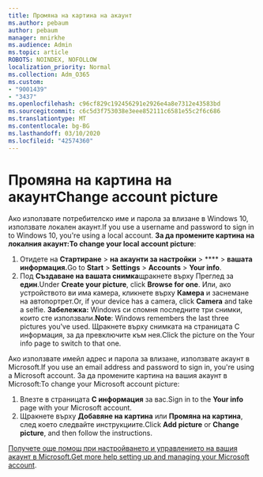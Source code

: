 ```yaml
---
title: Промяна на картина на акаунт
ms.author: pebaum
author: pebaum
manager: mnirkhe
ms.audience: Admin
ms.topic: article
ROBOTS: NOINDEX, NOFOLLOW
localization_priority: Normal
ms.collection: Adm_O365
ms.custom:
- "9001439"
- "3437"
ms.openlocfilehash: c96cf829c192456291e2926e4a8e7312e43583bd
ms.sourcegitcommit: c6c5d3f753038e3eee852111c6581e55c2f6c686
ms.translationtype: MT
ms.contentlocale: bg-BG
ms.lasthandoff: 03/10/2020
ms.locfileid: "42574360"
---
```

# <a name="change-account-picture"></a><span data-ttu-id="f12e0-102">Промяна на картина на акаунт</span><span class="sxs-lookup"><span data-stu-id="f12e0-102">Change account picture</span></span>

<span data-ttu-id="f12e0-103">Ако използвате потребителско име и парола за влизане в Windows 10, използвате локален акаунт.</span><span class="sxs-lookup"><span data-stu-id="f12e0-103">If you use a username and password to sign in to Windows 10, you're using a local account.</span></span> <span data-ttu-id="f12e0-104">**За да промените картина на локалния акаунт:**</span><span class="sxs-lookup"><span data-stu-id="f12e0-104">**To change your local account picture**:</span></span>

1. <span data-ttu-id="f12e0-105">Отидете на **Стартиране** > **на акаунти за настройки** > \*\*\*\* > **вашата информация.**</span><span class="sxs-lookup"><span data-stu-id="f12e0-105">Go to **Start** > **Settings** > **Accounts** > **Your info**.</span></span>
2. <span data-ttu-id="f12e0-106">Под **Създаване на вашата снимка**щракнете върху Преглед за **един**.</span><span class="sxs-lookup"><span data-stu-id="f12e0-106">Under **Create your picture**, click **Browse for one**.</span></span> <span data-ttu-id="f12e0-107">Или, ако устройството ви има камера, кликнете върху **Камера** и заснемане на автопортрет.</span><span class="sxs-lookup"><span data-stu-id="f12e0-107">Or, if your device has a camera, click **Camera** and take a selfie.</span></span> 
    <span data-ttu-id="f12e0-108">**Забележка:** Windows си спомня последните три снимки, които сте използвали.</span><span class="sxs-lookup"><span data-stu-id="f12e0-108">**Note**: Windows remembers the last three pictures you've used.</span></span> <span data-ttu-id="f12e0-109">Щракнете върху снимката на страницата С информация, за да превключите към нея.</span><span class="sxs-lookup"><span data-stu-id="f12e0-109">Click the picture on the Your info page to switch to that one.</span></span>

<span data-ttu-id="f12e0-110">Ако използвате имейл адрес и парола за влизане, използвате акаунт в Microsoft.</span><span class="sxs-lookup"><span data-stu-id="f12e0-110">If you use an email address and password to sign in, you're using a Microsoft account.</span></span> <span data-ttu-id="f12e0-111">За да промените картина на вашия акаунт в Microsoft:</span><span class="sxs-lookup"><span data-stu-id="f12e0-111">To change your Microsoft account picture:</span></span>

1. <span data-ttu-id="f12e0-112">Влезте в страницата **С информация** за вас.</span><span class="sxs-lookup"><span data-stu-id="f12e0-112">Sign in to the **Your info** page with your Microsoft account.</span></span>
2. <span data-ttu-id="f12e0-113">Щракнете върху **Добавяне на картина** или **Промяна на картина**, след което следвайте инструкциите.</span><span class="sxs-lookup"><span data-stu-id="f12e0-113">Click **Add picture** or **Change picture**, and then follow the instructions.</span></span>

<span data-ttu-id="f12e0-114">[Получете още помощ при настройването и управлението на вашия акаунт в Microsoft.](https://support.microsoft.com/products/microsoft-account?category=manage-account)</span><span class="sxs-lookup"><span data-stu-id="f12e0-114">[Get more help setting up and managing your Microsoft account](https://support.microsoft.com/products/microsoft-account?category=manage-account).</span></span>
